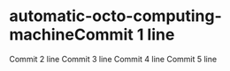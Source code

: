 # automatic-octo-computing-machineCommit 1 line
Commit 2 line
Commit 3 line
Commit 4 line
Commit 5 line
